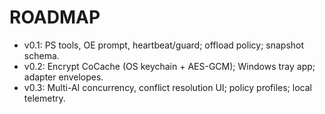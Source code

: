 ﻿# ROADMAP
- v0.1: PS tools, OE prompt, heartbeat/guard; offload policy; snapshot schema.
- v0.2: Encrypt CoCache (OS keychain + AES-GCM); Windows tray app; adapter envelopes.
- v0.3: Multi-AI concurrency, conflict resolution UI; policy profiles; local telemetry.
